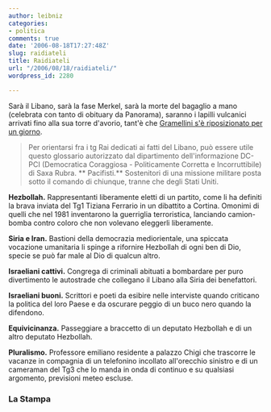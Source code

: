 ```yaml
---
author: leibniz
categories:
- politica
comments: true
date: '2006-08-18T17:27:48Z'
slug: raidiateli
title: Raidiateli
url: "/2006/08/18/raidiateli/"
wordpress_id: 2280

---
```

Sarà il Libano, sarà la fase Merkel, sarà la morte del bagaglio a mano (celebrata con tanto di obituary da Panorama), saranno i lapilli vulcanici arrivati fino alla sua torre d'avorio, tant'è che [Gramellini s'è riposizionato per un giorno](https://www.lastampa.it/cmstp/rubriche/girata.asp?ID_blog=41&ID_articolo=133&ID_sezione=56&sezione=).

> Per orientarsi fra i tg Rai dedicati ai fatti del Libano, può essere utile questo glossario autorizzato dal dipartimento dell'informazione DC-PCI (Democratica Coraggiosa - Politicamente Corretta e Incorruttibile) di Saxa Rubra.
**
Pacifisti.** Sostenitori di una missione militare posta sotto il comando di chiunque, tranne che degli Stati Uniti.

**Hezbollah.** Rappresentanti liberamente eletti di un partito, come li ha definiti la brava inviata del Tg1 Tiziana Ferrario in un dibattito a Cortina. Omonimi di quelli che nel 1981 inventarono la guerriglia terroristica, lanciando camion-bomba contro coloro che non volevano eleggerli liberamente.

**Siria e Iran.** Bastioni della democrazia mediorientale, una spiccata vocazione umanitaria li spinge a rifornire Hezbollah di ogni ben di Dio, specie se può far male al Dio di qualcun altro.

**Israeliani cattivi.** Congrega di criminali abituati a bombardare per puro divertimento le autostrade che collegano il Libano alla Siria dei benefattori.

**Israeliani buoni.** Scrittori e poeti da esibire nelle interviste quando criticano la politica del loro Paese e da oscurare peggio di un buco nero quando la difendono.

**Equivicinanza.** Passeggiare a braccetto di un deputato Hezbollah e di un altro deputato Hezbollah.

**Pluralismo.** Professore emiliano residente a palazzo Chigi che trascorre le vacanze in compagnia di un telefonino incollato all'orecchio sinistro e di un cameraman del Tg3 che lo manda in onda di continuo e su qualsiasi argomento, previsioni meteo escluse.




### La Stampa
